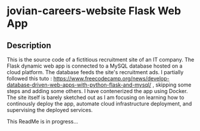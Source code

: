# jovian-careers-website Flask Web App

## Description
This is the source code of a fictitious recruitment site of an IT company. The Flask dynamic web app is connected to a MySQL database hosted on a cloud platform. The database feeds the site's recruitment ads. I partially followed this tuto : https://www.freecodecamp.org/news/develop-database-driven-web-apps-with-python-flask-and-mysql/ , skipping some steps and adding some others. I have contenerized the app using Docker.
The site itself is barely sketched out as I am focusing on learning how to continously deploy the app, automate cloud infrastructure deployment, and supervising the deployed services.

This ReadMe is in progress...

